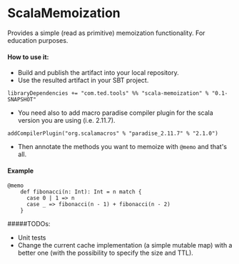 # ScalaMemoization
Provides a simple (read as primitive) memoization functionality. For education purposes.

#### How to use it:

- Build and publish the artifact into your local repository.
- Use the resulted artifact in your SBT project.

`libraryDependencies += "com.ted.tools" %% "scala-memoization" % "0.1-SNAPSHOT"`

- You need also to add macro paradise compiler plugin for the scala version you are using (i.e. 2.11.7).

`addCompilerPlugin("org.scalamacros" % "paradise_2.11.7" % "2.1.0")`

- Then annotate the methods you want to memoize with `@memo` and that's all.

#### Example
```
@memo
    def fibonacci(n: Int): Int = n match {
      case 0 | 1 => n
      case _ => fibonacci(n - 1) + fibonacci(n - 2)
    }
```

#####TODOs:
- Unit tests
- Change the current cache implementation (a simple mutable map) with a better one (with the possibility to specify the size and TTL).
